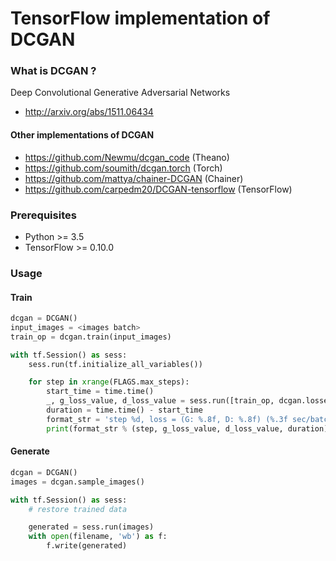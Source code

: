 # TensorFlow implementation of DCGAN


### What is DCGAN ? ###

Deep Convolutional Generative Adversarial Networks

- http://arxiv.org/abs/1511.06434


#### Other implementations of DCGAN ####

- https://github.com/Newmu/dcgan_code (Theano)
- https://github.com/soumith/dcgan.torch (Torch)
- https://github.com/mattya/chainer-DCGAN (Chainer)
- https://github.com/carpedm20/DCGAN-tensorflow (TensorFlow)


### Prerequisites ###

- Python >= 3.5
 - TensorFlow >= 0.10.0


### Usage ###

#### Train ####

```python
dcgan = DCGAN()
input_images = <images batch>
train_op = dcgan.train(input_images)

with tf.Session() as sess:
    sess.run(tf.initialize_all_variables())

    for step in xrange(FLAGS.max_steps):
        start_time = time.time()
        _, g_loss_value, d_loss_value = sess.run([train_op, dcgan.losses['g'], dcgan.losses['d']])
        duration = time.time() - start_time
        format_str = 'step %d, loss = (G: %.8f, D: %.8f) (%.3f sec/batch)'
        print(format_str % (step, g_loss_value, d_loss_value, duration))
```

#### Generate ####

```python
dcgan = DCGAN()
images = dcgan.sample_images()

with tf.Session() as sess:
    # restore trained data

    generated = sess.run(images)
    with open(filename, 'wb') as f:
        f.write(generated)
```
